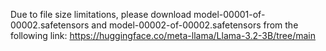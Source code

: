 Due to file size limitations, please download model-00001-of-00002.safetensors and model-00002-of-00002.safetensors from the following link:
https://huggingface.co/meta-llama/Llama-3.2-3B/tree/main
